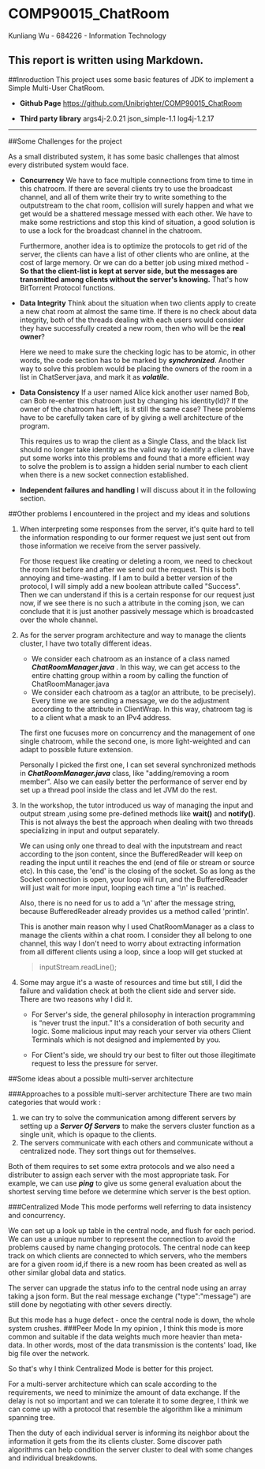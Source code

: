 # COMP90015_ChatRoom

Kunliang Wu - 684226 - Information Technology

This report is written using Markdown.
-----
##Inroduction
This project uses some basic features of JDK to implement a Simple Multi-User ChatRoom.

- **Github Page**
https://github.com/Unibrighter/COMP90015_ChatRoom

- **Third party library**
args4j-2.0.21
json_simple-1.1
log4j-1.2.17

-----
##Some Challenges for the project

As a small distributed system, it has some basic challenges that almost every distributed system would face.
- **Concurrency**
We have to face multiple connections from time to time in this chatroom. If there are several clients try to use the broadcast channel, and all of them write their try to write something to the outputstream to the chat room, collision will surely happen and what we get would be a shattered message messed with each other. We have to make some restrictions and stop this kind of situation, a good solution is to use a lock for the broadcast channel in the chatroom.

	Furthermore, another idea is to optimize the protocols to get rid of the server, the clients can have a list of other clients who are online, at the cost of large memory. Or we can do a better job using mixed method - **So that the client-list is kept at server side, but the messages are transmitted among clients without the server's knowing.** That's how BitTorrent Protocol functions.

- **Data Integrity**
Think about the situation when two clients apply to create a new chat room at almost the same time. If there is no check about data integrity, both of the threads dealing with each users would consider they have successfully created a new room, then who will be the **real owner**?

	Here we need to make sure the checking logic has to be atomic, in other words, the code section has to be marked by ***synchronized***. Another way to solve this problem would be placing the owners of the room in a list in ChatServer.java, and mark it as ***volatile***.

- **Data Consistency**
If a user named Alice kick another user named Bob, can Bob re-enter this chatroom just by changing his identity(Id)? If the owner of the chatroom has left, is it still the same case? These problems have to be carefully taken care of by giving a well architecture of the program.

	This requires us to wrap the client as a Single Class, and the black list should no longer take identity as the valid way to identify a client. I have put some works into this problems and found that a more efficient way to solve the problem is to assign a hidden serial number to each client when there is a new socket connection established.
    
- **Independent failures and handling**
I will discuss about it in the following section.


##Other problems I encountered in the project and my ideas and solutions
1. When interpreting some responses from the server, it's quite hard to tell the information responding to our former request we just sent out from those information we receive from the server passively.

	For those request like creating or deleting a room, we need to checkout the room list before and after we send out the request. This is both annoying and time-wasting. If I am to build a better version of the protocol, I will simply add a new boolean attribute called "Success". Then we can understand if this is a certain response for our request just now, if we see there is no such a attribute in the coming json, we can conclude that it is just another passively message which is broadcasted over the whole channel.

2. As for the server program architecture and way to manage the clients cluster, I have two totally different ideas.

	- We consider each chatroom as an instance of a class named ***ChatRoomManager.java*** . In this way, we can get access to the entire chatting group within a room by calling the function of ChatRoomManager.java
	- We consider each chatroom as a tag(or an attribute, to be precisely). Every time we are sending a message, we do the adjustment according to the attribute in ClientWrap. In this way, chatroom tag is to a client what a mask to an IPv4 address.

	The first one fucuses more on concurrency and the management of one single chatroom, while the second one, is more light-weighted and can adapt to possible future extension.

	Personally I picked the first one, I can set several synchronized methods in ***ChatRoomManager.java*** class, like "adding/removing a room member". Also we can easily better the performance of server end by set up a thread pool inside the class and let JVM do the rest.

3. In the workshop, the tutor introduced us way of managing the input and output stream ,using some pre-defined methods like **wait()** and **notify()**. This is not always the best the approach when dealing with two threads specializing in input and output separately.

	We can using only one thread to deal with the inputstream and react according to the json content, since the BufferedReader will keep on reading the input until it reaches the end (end of file or stream or source etc). In this case, the 'end' is the closing of the socket. So as long as the Socket connection is open, your loop will run, and the BufferedReader will just wait for more input, looping each time a '\n' is reached.

	Also, there is no need for us to add a '\n' after the message string, because BufferedReader already provides us a method called 'println'.
    
	This is another main reason why I used ChatRoomManager as a class to manage the clients within a chat room. I consider they all belong to one channel, this way I don't need to worry about extracting information from all different clients using a loop, since a loop will get stucked at
    >inputStream.readLine();

4. Some may argue it's a waste of resources and time but still, I did the failure and validation check at both the client side and server side. There are two reasons why I did it.
	- For Server's side, the general philosophy in interaction programming is “never trust the input.” It's a consideration of both security and logic. Some malicious input may reach your server via others Client Terminals which is not designed and implemented by you.

	- For Client's side, we should try our best to filter out those illegitimate request to less the pressure for server.

##Some ideas about a possible multi-server architecture

###Approaches to a possible multi-server architecture
There are two main categories that would work : 
1. we can try to solve the communication among different servers by setting up a ***Server Of Servers*** to make the servers cluster function as a single unit, which is opaque to the clients.
2. The servers communicate with each others and communicate without a centralized node. They sort things out for themselves.

Both of them requires to set some extra protocols and we also need a distributer to assign each server with the most appropriate task. For example, we can use ***ping*** to give us some general evaluation about the shortest serving time before we determine which server is the best option.

###Centralized Mode
This mode performs well referring to data insistency and concurrency.

We can set up a look up table in the central node, and flush for each period. We can use a unique number to represent the connection to avoid the problems caused by name changing protocols. The central node can keep track on which clients are connected to which servers, who the members are for a given room id,if there is a new room has been created as well as other similar global data and statics.

The server can upgrade the status info to the central node using an array taking a json form.
But the real message exchange ("type":"message") are still done by negotiating with other severs directly.

But this mode has a huge defect - once the central node is down, the whole system crushes.
###Peer Mode
In my opinion , I think this mode is more common and suitable if the data weights much more heavier than meta-data. In other words, most of the data transmission is the contents' load, like big file over the network.

So that's why I think Centralized Mode is better for this project.

For a multi-server architecture which can scale according to the requirements, we need to minimize the amount of data exchange. If the delay is not so important and we can tolerate it to some degree, I think we can come up with a protocol that resemble the algorithm like a minimum spanning tree.

Then the duty of each individual server is informing its neighbor about the information it gets from the its clients cluster. Some discover path algorithms can help condition the server cluster to deal with some changes and individual breakdowns.